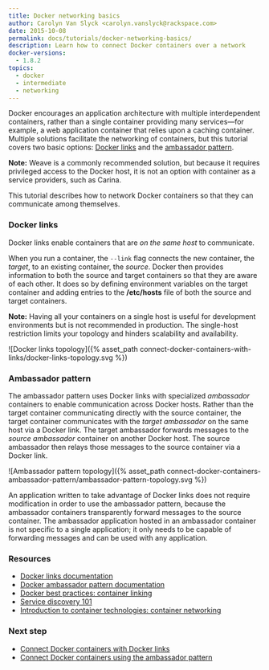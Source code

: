 ```yaml
---
title: Docker networking basics
author: Carolyn Van Slyck <carolyn.vanslyck@rackspace.com>
date: 2015-10-08
permalink: docs/tutorials/docker-networking-basics/
description: Learn how to connect Docker containers over a network
docker-versions:
  - 1.8.2
topics:
  - docker
  - intermediate
  - networking
---
```


Docker encourages an application architecture with multiple interdependent containers,
rather than a single container providing many services&mdash;for example, a web application
container that relies upon a caching container. Multiple solutions facilitate
the networking of containers, but this tutorial covers two basic
options: [Docker links](#links) and the [ambassador pattern](#ambassador).

**Note:** Weave is a commonly recommended solution, but because it requires
privileged access to the Docker host, it is not an option with container as a service
providers, such as Carina.

This tutorial describes how to network Docker containers so that they can communicate
among themselves.

### <a name="links"></a> Docker links
Docker links enable containers that are *on the same host* to communicate.

When you run a container, the `--link` flag connects the new container, the _target_,
to an existing container, the _source_. Docker then provides information to both the
source and target containers so that they are aware of each other. It does so by
defining environment variables on the target container and adding entries to the
**/etc/hosts** file of both the source and target containers.

**Note:** Having all your containers on a single host is useful for development
environments but is not recommended in production. The single-host restriction
limits your topology and hinders scalability and availability.

![Docker links topology]({% asset_path connect-docker-containers-with-links/docker-links-topology.svg %})

### <a name="ambassador"></a> Ambassador pattern
The ambassador pattern uses Docker links with specialized _ambassador_ containers to
enable communication across Docker hosts. Rather than the target container communicating
directly with the source container, the target container communicates with the _target ambassador_
on the same host via a Docker link. The target ambassador forwards messages to the _source ambassador_
container on another Docker host. The source ambassador then relays those messages
to the source container via a Docker link.

![Ambassador pattern topology]({% asset_path connect-docker-containers-ambassador-pattern/ambassador-pattern-topology.svg %})

An application written to take advantage of Docker links does not require modification
in order to use the ambassador pattern, because the ambassador containers transparently forward
messages to the source container. The ambassador application hosted in an ambassador container is not specific to
a single application; it only needs to be capable of forwarding messages and can be used
with any application.

### Resources

* [Docker links documentation](https://docs.docker.com/userguide/dockerlinks/)
* [Docker ambassador pattern documentation](https://docs.docker.com/articles/ambassador_pattern_linking/)
* [Docker best practices: container linking](/docs/best-practices/docker-best-practices-container-linking/)
* [Service discovery 101](/docs/tutorials/005-service-discovery-101/)
* [Introduction to container technologies: container networking](/docs/best-practices/container-technologies-networking/)

### Next step

* [Connect Docker containers with Docker links](/docs/tutorials/connect-docker-containers-with-links/)
* [Connect Docker containers using the ambassador pattern](/docs/tutorials/connect-docker-containers-ambassador-pattern/)
